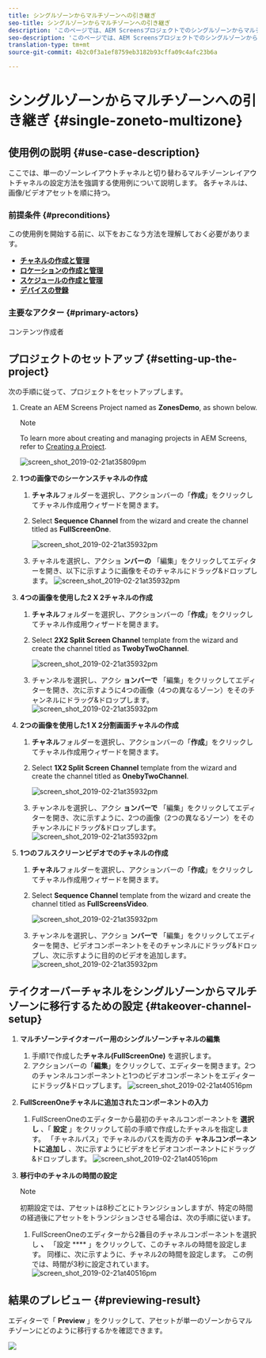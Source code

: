 ```yaml
---
title: シングルゾーンからマルチゾーンへの引き継ぎ
seo-title: シングルゾーンからマルチゾーンへの引き継ぎ
description: 'このページでは、AEM Screensプロジェクトでのシングルゾーンからマルチゾーンへのテイクオーバーについて説明します。  '
seo-description: 'このページでは、AEM Screensプロジェクトでのシングルゾーンからマルチゾーンへのテイクオーバーについて説明します。    '
translation-type: tm+mt
source-git-commit: 4b2c0f3a1ef8759eb3182b93cffa09c4afc23b6a

---
```



# シングルゾーンからマルチゾーンへの引き継ぎ {#single-zoneto-multizone}

## 使用例の説明 {#use-case-description}

ここでは、単一のゾーンレイアウトチャネルと切り替わるマルチゾーンレイアウトチャネルの設定方法を強調する使用例について説明します。 各チャネルは、画像/ビデオアセットを順に持つ。

### 前提条件 {#preconditions}

この使用例を開始する前に、以下をおこなう方法を理解しておく必要があります。

* **[チャネルの作成と管理](/help/screens/managing-channels.md)**
* **[ロケーションの作成と管理](/help/screens/managing-locations.md)**
* **[スケジュールの作成と管理](/help/screens/managing-schedules.md)**
* **[デバイスの登録](/help/screens/device-registration.md)**

### 主要なアクター {#primary-actors}

コンテンツ作成者

## プロジェクトのセットアップ {#setting-up-the-project}

次の手順に従って、プロジェクトをセットアップします。

1. Create an AEM Screens Project named as **ZonesDemo**, as shown below.

   >[!NOTE]
   >
   >To learn more about creating and managing projects in AEM Screens, refer to [Creating a Project](/help/screens/creating-a-screens-project.md).

   ![screen_shot_2019-02-21at35809pm](assets/SZtoMZ1.png)

1. **1つの画像でのシーケンスチャネルの作成**

   1. **チャネル**&#x200B;フォルダーを選択し、アクションバーの「**作成**」をクリックしてチャネル作成用ウィザードを開きます。
   1. Select **Sequence Channel** from the wizard and create the channel titled as **FullScreenOne**.

      ![screen_shot_2019-02-21at35932pm](assets/SZtoMZ2.png)
   1. チャネルを選択し、アクショ **ンバーの** 「編集」をクリックしてエディターを開き、以下に示すように画像をそのチャネルにドラッグ&amp;ドロップします。
      ![screen_shot_2019-02-21at35932pm](assets/SZtoMZ3.png)

1. **4つの画像を使用した2 X 2チャネルの作成**

   1. **チャネル**&#x200B;フォルダーを選択し、アクションバーの「**作成**」をクリックしてチャネル作成用ウィザードを開きます。

   1. Select **2X2 Split Screen Channel** template from the wizard and create the channel titled as **TwobyTwoChannel**.

      ![screen_shot_2019-02-21at35932pm](assets/SZtoMZ4.png)
   1. チャンネルを選択し、アクシ **ョンバーで** 「編集」をクリックしてエディターを開き、次に示すように4つの画像（4つの異なるゾーン）をそのチャンネルにドラッグ&amp;ドロップします。
      ![screen_shot_2019-02-21at35932pm](assets/SZtoMZ5.png)

1. **2つの画像を使用した1 X 2分割画面チャネルの作成**

   1. **チャネル**&#x200B;フォルダーを選択し、アクションバーの「**作成**」をクリックしてチャネル作成用ウィザードを開きます。

   1. Select **1X2 Split Screen Channel** template from the wizard and create the channel titled as **OnebyTwoChannel**.

      ![screen_shot_2019-02-21at35932pm](assets/SZtoMZ6.png)
   1. チャンネルを選択し、アクシ **ョンバーで** 「編集」をクリックしてエディターを開き、次に示すように、2つの画像（2つの異なるゾーン）をそのチャンネルにドラッグ&amp;ドロップします。
      ![screen_shot_2019-02-21at35932pm](assets/SZtoMZ7.png)

1. **1つのフルスクリーンビデオでのチャネルの作成**

   1. **チャネル**&#x200B;フォルダーを選択し、アクションバーの「**作成**」をクリックしてチャネル作成用ウィザードを開きます。

   1. Select **Sequence Channel** template from the wizard and create the channel titled as **FullScreensVideo**.

      ![screen_shot_2019-02-21at35932pm](assets/SZtoMZ8.png)
   1. チャンネルを選択し、アクショ **ンバーで** 「編集」をクリックしてエディターを開き、ビデオコンポーネントをそのチャンネルにドラッグ&amp;ドロップし、次に示すように目的のビデオを追加します。
      ![screen_shot_2019-02-21at35932pm](assets/SZtoMZ9.png)

## テイクオーバーチャネルをシングルゾーンからマルチゾーンに移行するための設定 {#takeover-channel-setup}

1. **マルチゾーンテイクオーバー用のシングルゾーンチャネルの編集**

   1. 手順1で作成した&#x200B;**チャネル(FullScreenOne)** を選択します。
   1. アクションバーの「**編集**」をクリックして、エディターを開きます。2つのチャンネルコンポーネントと1つのビデオコンポーネントをエディターにドラッグ&amp;ドロップします。
   ![screen_shot_2019-02-21at40516pm](assets/SZtoMZ10.png)

1. **FullScreenOneチャネルに追加されたコンポーネントの入力**

   1. FullScreenOneのエディターから最初のチャネルコンポーネントを **選択し** 、「 **設定** 」をクリックして前の手順で作成したチャネルを指定します。 「チャネルパス」でチャネルのパスを両方のチ **ャネルコンポーネントに追加し** 、次に示すようにビデオをビデオコンポーネントにドラッグ&amp;ドロップします。
   ![screen_shot_2019-02-21at40516pm](assets/SZ_MZvideo1.gif)

1. **移行中のチャネルの時間の設定**

   >[!NOTE]
   >
   >初期設定では、アセットは8秒ごとにトランジションしますが、特定の時間の経過後にアセットをトランジションさせる場合は、次の手順に従います。

   1. FullScreenOneのエディターから2番目のチャネルコンポーネントを選択し **、** 「設定 **** 」をクリックして、このチャネルの時間を設定します。 同様に、次に示すように、チャネル2の時間を設定します。
この例では、時間が3秒に設定されています。
   ![screen_shot_2019-02-21at40516pm](assets/SZ_MZvideo2.gif)

## 結果のプレビュー {#previewing-result}

エディターで「 **Preview** 」をクリックして、アセットが単一のゾーンからマルチゾーンにどのように移行するかを確認できます。

![](assets/SZ_MZvideo3.gif)
